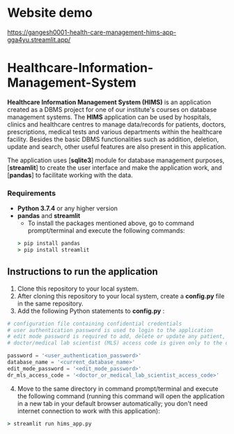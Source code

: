 # Website demo
https://gangesh0001-health-care-management-hims-app-gga4yu.streamlit.app/
# Healthcare-Information-Management-System

__Healthcare Information Management System (HIMS)__ is an application created as a DBMS project for one of our institute's courses on database management systems. The __HIMS__ application can be used by hospitals, clinics and healthcare centres to manage data/records for patients, doctors, prescriptions, medical tests and various departments within the healthcare facility. Besides the basic DBMS functionalities such as addition, deletion, update and search, other useful features are also present in this application. 

The application uses [__sqlite3__] module for database management purposes, [__streamlit__] to create the user interface and make the application work, and [__pandas__] to facilitate working with the data.

### Requirements

* __Python 3.7.4__ or any higher version
* __pandas__ and __streamlit__
  * To install the packages mentioned above, go to command prompt/terminal and execute the following commands:
  ```cmd
  > pip install pandas
  > pip install streamlit
  ```

## Instructions to run the application

1. Clone this repository to your local system.
2. After cloning this repository to your local system, create a __config.py__ file in the same repository.
3. Add the following Python statements to __config.py__ :
  ```python
  # configuration file containing confidential credentials
  # user authentication password is used to login to the application
  # edit mode password is required to add, delete or update any patient, doctor or department record 
  # doctor/medical lab scientist (MLS) access code is given only to the doctors and MLSs, using which they can add, delete or update any prescription and/or medical test record

  password = '<user_authentication_password>'                               # e.g. password = '1234'
  database_name = '<current_database_name>'                                 # e.g. database_name = 'database_1A'
  edit_mode_password = '<edit_mode_password>'                               # e.g. edit_mode_password = 'allow_edit'
  dr_mls_access_code = '<doctor_or_medical_lab_scientist_access_code>'      # e.g. dr_mls_access_code = 'access_auth'
  ```
4. Move to the same directory in command prompt/terminal and execute the following command (running this command will open the application in a new tab in your default browser automatically; you don't need internet connection to work with this application):
```cmd
> streamlit run hims_app.py
```


